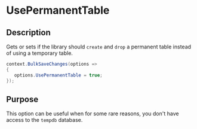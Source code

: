 # UsePermanentTable

## Description

Gets or sets if the library should `create` and `drop` a permanent table instead of using a temporary table.

```csharp
context.BulkSaveChanges(options =>
{
   options.UsePermanentTable = true;
});
```

## Purpose
This option can be useful when for some rare reasons, you don't have access to the `tempdb` database.
